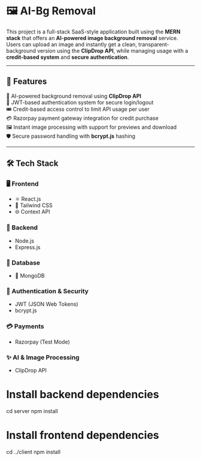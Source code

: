 # 🖼️ AI-Bg Removal

This project is a full-stack SaaS-style application built using the **MERN stack** that offers an **AI-powered image background removal** service.  
Users can upload an image and instantly get a clean, transparent-background version using the **ClipDrop API**, while managing usage with a **credit-based system** and **secure authentication**.

---

## 🚀 Features

🧠 AI-powered background removal using **ClipDrop API**  
🔐 JWT-based authentication system for secure login/logout  
🎟️ Credit-based access control to limit API usage per user  
💳 Razorpay payment gateway integration for credit purchase  
🖼️ Instant image processing with support for previews and download  
🛡️ Secure password handling with **bcrypt.js** hashing  

---

## 🛠️ Tech Stack

### 🖥️ Frontend
- ⚛ React.js  
- 💨 Tailwind CSS  
- 🌐 Context API  

### 🔧 Backend
- Node.js  
- Express.js  

### 💾 Database
- 🍃 MongoDB  

### 🔐 Authentication & Security
- JWT (JSON Web Tokens)  
- bcrypt.js  

### 💳 Payments
- Razorpay (Test Mode)  

### ✨ AI & Image Processing
- ClipDrop API  

# Install backend dependencies
cd server
npm install

# Install frontend dependencies
cd ../client
npm install

